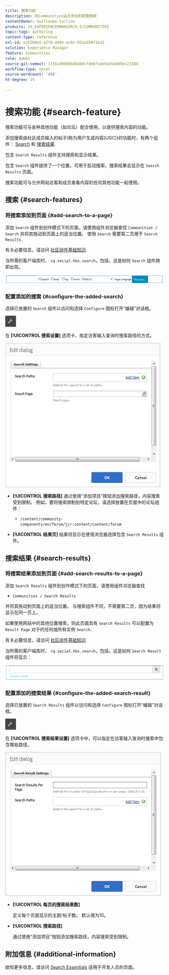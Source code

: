 ```yaml
---
title: 搜索功能
description: 向Communities站点添加和配置搜索
contentOwner: Guillaume Carlino
products: SG_EXPERIENCEMANAGER/6.5/COMMUNITIES
topic-tags: authoring
content-type: reference
exl-id: e252b0e5-a2f8-468e-ac8c-951a5b0f2e32
solution: Experience Manager
feature: Communities
role: Admin
source-git-commit: 1f56c99980846400cfde8fa4e9a55e885bc2258d
workflow-type: tm+mt
source-wordcount: '456'
ht-degree: 1%

---
```


# 搜索功能 {#search-feature}

搜索功能可与各种其他功能（如论坛）配合使用，以提供搜索内容的功能。

添加搜索由社区成员输入的帖子(称为用户生成内容(UGC))的功能时，有两个组件： [Search](#search) 和 [搜索结果](#search-results).

包含 `Search Results` 组件支持搜索和显示结果。

包含 `Search` 组件提供了一个位置，可用于启动搜索，搜索结果会显示在 `Search Results` 页面。

搜索功能可与允许网站访客和成员查看内容的任何其他功能一起使用。

## 搜索 {#search-features}

### 将搜索添加到页面 {#add-search-to-a-page}

添加 `Search` 组件到创作模式下的页面，请使用组件浏览器查找 `Communities / Search` 并将其拖动到页面上的适当位置。 使用 `Search` 需要第二页用于 `Search Results.`

有关必要信息，请访问 [社区组件基础知识](basics.md).

当所需的客户端库时， `cq.social.hbs.search`，包括，这是如何 `Search` 组件随即出现。

![add-search](assets/add-search.png)

### 配置添加的搜索 {#configure-the-added-search}

选择已放置的 `Search` 组件以访问和选择 `Configure` 图标打开“编辑”对话框。

![配置](assets/configure-new.png)

在 **[!UICONTROL 搜索设置]** 选项卡，指定访客输入查询时搜索路径的方式。

![搜索设置](assets/search-settings.png)

* **[!UICONTROL 搜索路径]**
通过使用“添加项目”按钮添加搜索路径，内容搜索受到限制。 例如，要将搜索限制到特定论坛，请选择放置在页面中的论坛组件：

   * `/content/community-components/en/forum/jcr:content/content/forum`

* **[!UICONTROL 结果页]**
结果将显示在使用浏览器选择包含 `Search Results` 组件。

## 搜索结果 {#search-results}

### 将搜索结果添加到页面 {#add-search-results-to-a-page}

添加 `Search Results` 组件到创作模式下的页面，请使用组件浏览器查找

* `Communities / Search Results`

并将其拖动到页面上的适当位置。 与搜索组件不同，不需要第二页，因为结果将显示在同一页上。

如果使用网站中的其他位置搜索，则此页面具有 `Search Results` 可以配置为 `Result Page` 对于的任何或所有实例 `Search`.

有关必要信息，请访问 [社区组件基础知识](basics.md).

当所需的客户端库时， `cq.social.hbs.search`，包括，这是如何 `Search Result` 组件将显示：

![search-result](assets/search-result1.png)

### 配置添加的搜索结果 {#configure-the-added-search-result}

选择已放置的 `Search Results` 组件以访问和选择 `Configure` 图标打开“编辑”对话框。

![配置](assets/configure-new.png)

在 **[!UICONTROL 搜索结果设置]** 选项卡中，可以指定在访客输入查询时搜索中包含哪些路径。

![search-result-settings](assets/search-result-settings.png)

* **[!UICONTROL 每页的搜索结果数]**

  定义每个页面显示的主题/帖子数。 默认值为10。

* **[!UICONTROL 搜索路径]**

  通过使用“添加项目”按钮添加搜索路径，内容搜索受到限制。

## 附加信息 {#additional-information}

欲知更多信息，请访问 [Search Essentials](search-implementation.md) 适用于开发人员的页面。
